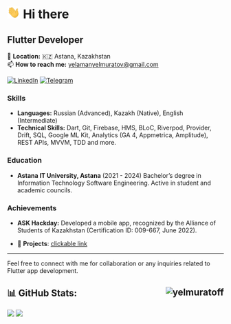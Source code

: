 # <h1><img src="https://raw.githubusercontent.com/ABSphreak/ABSphreak/master/gifs/Hi.gif" width="30px" /> Hi there

## Flutter Developer

📍 **Location:** 🇰🇿 Astana, Kazakhstan  
📫 **How to reach me:** [yelamanyelmuratov@gmail.com](mailto:yelamanyelmuratov@gmail.com&body=Привет,_я_по_поводу?subject=Я_из_Github)  

<p>
<a href="https://www.linkedin.com/in/yelmuratoff/" target="_blank"><img alt="LinkedIn" src="https://img.shields.io/badge/linkedin-%230077B5.svg?&style=for-the-badge&logo=linkedin&logoColor=white" /></a>  
<a href="https://t.me/yelmuratoff" target="_blank"><img alt="Telegram" src="https://img.shields.io/badge/Telegram-234C69?style=for-the-badge&logo=telegram&logoColor=white" /></a> 
</p>

### Skills

- **Languages:** Russian (Advanced), Kazakh (Native), English (Intermediate)
- **Technical Skills:** Dart, Git, Firebase, HMS, BLoC, Riverpod, Provider, Drift, SQL, Google ML Kit, Analytics (GA 4, Appmetrica, Amplitude), REST APIs, MVVM, TDD and more.

### Education

- **Astana IT University, Astana** (2021 - 2024)
  Bachelor’s degree in Information Technology Software Engineering. Active in student and academic councils.

### Achievements

- **ASK Hackday:** Developed a mobile app, recognized by the Alliance of Students of Kazakhstan (Certification ID: 009-667, June 2022).

- 🚀 **Projects**: [clickable link](https://drive.google.com/drive/folders/1lUbs6Qmdq62D0mEj6_x2IsSmdt0tN8YG?usp=sharing)

---

Feel free to connect with me for collaboration or any inquiries related to Flutter app development.


## 📊 GitHub Stats: <img align="right" src="https://komarev.com/ghpvc/?username=yelmuratoff" alt="yelmuratoff" />
<p>
  <img width="56%" src="https://github-readme-stats.vercel.app/api?username=yelmuratoff&theme=city_lights&count_private=true&hide_border=true&hide_title=true&show_icons=true" />
  <img width="36%" src="https://github-readme-stats.vercel.app/api/top-langs/?username=yelmuratoff&layout=compact&langs_count=6&hide=sass,makefile,shell,mustache&hide_border=true&theme=city_lights" />
</p> 

<!--
**K1yoshiSho/K1yoshiSho** is a ✨ _special_ ✨ repository because its `README.md` (this file) appears on your GitHub profile.

Here are some ideas to get you started:

- 🔭 I’m currently working on ...
- 🌱 I’m currently learning ...
- 👯 I’m looking to collaborate on ...
- 🤔 I’m looking for help with ...
- 💬 Ask me about ...
- 📫 How to reach me: ...
- 😄 Pronouns: ...
- ⚡ Fun fact: ...
-->
